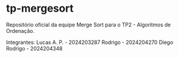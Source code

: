 # tp-mergesort
Repositório oficial da equipe Merge Sort para o TP2 - Algoritmos de Ordenação.

Integrantes:
Lucas A. P. - 2024203287
Rodrigo - 2024204270
Diego Rodrigo - 2024204348
